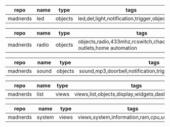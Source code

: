 repo         |name    |type   |tags
-------------|--------|-------|-------------------------------------------------
madnerds     |led     |objects|led,del,light,notification,trigger,objects,gpios

repo         |name    |type   |tags
-------------|--------|-------|-------------------------------------------------
madnerds     |radio   |objects|objects,radio,433mhz,rcswitch,chacon,dio,scs,power outlets,home automation

repo         |name    |type   |tags
-------------|--------|-------|---------------------------------------------------------------
madnerds     |sound   |objects|sound,mp3,doorbell,notification,trigger,objects,speakers,audio

repo         |name    |type   |tags
-------------|--------|-------|-------------------------------------------------
madnerds     |list    |views  |views,list,objects,display,widgets,dashboard,control

repo         |name    |type   |tags
-------------|--------|-------|-------------------------------------------------
madnerds     |system  |views  |views,system,information,ram,cpu,users,disks